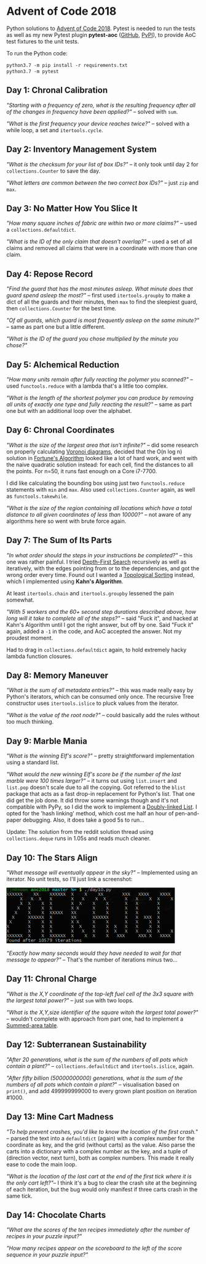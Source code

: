 # Advent of Code 2018

Python solutions to [Advent of Code 2018][1]. Pytest is needed to run the tests
as well as my new Pytest plugin **pytest-aoc** ([GitHub][2], [PyPI][3]), to
provide AoC test fixtures to the unit tests.

To run the Python code:

    python3.7 -m pip install -r requirements.txt
    python3.7 -m pytest

[1]: https://adventofcode.com/2018
[2]: https://github.com/j0057/pytest-aoc
[3]: https://pypi.org/project/pytest-aoc

## Day 1: Chronal Calibration

_"Starting with a frequency of zero, what is the resulting frequency after all
of the changes in frequency have been applied?"_ – solved with `sum`.

_"What is the first frequency your device reaches twice?"_ – solved with a
while loop, a set and `itertools.cycle`.

## Day 2: Inventory Management System

_"What is the checksum for your list of box IDs?"_ – it only took until day 2
for `collections.Counter` to save the day.

_"What letters are common between the two correct box IDs?"_ – just `zip` and
`max`.

## Day 3: No Matter How You Slice It

_"How many square inches of fabric are within two or more claims?"_ – used a
`collections.defaultdict`.

_"What is the ID of the only claim that doesn't overlap?"_ – used a set of all
claims and removed all claims that were in a coordinate with more than one
claim.

## Day 4: Repose Record

_"Find the guard that has the most minutes asleep. What minute does that guard
spend asleep the most?"_ – first used `itertools.groupby` to make a dict of all
the guards and their minutes, then `max` to find the sleepiest guard, then
`collections.Counter` for the best time.

_"Of all guards, which guard is most frequently asleep on the same minute?"_ –
same as part one but a little different.

_"What is the ID of the guard you chose multiplied by the minute you chose?"_

## Day 5: Alchemical Reduction

_"How many units remain after fully reacting the polymer you scanned?"_ – used
`functools.reduce` with a lambda that's a little too complex.

_"What is the length of the shortest polymer you can produce by removing all
units of exactly one type and fully reacting the result?"_ – same as part one
but with an additional loop over the alphabet.

## Day 6: Chronal Coordinates

_"What is the size of the largest area that isn't infinite?"_ – did some
research on properly calculating [Voronoi diagrams][6.1], decided that the O(n
log n) solution in [Fortune's Algorithm][6.2] looked like a lot of hard work,
and went with the naive quadratic solution instead: for each cell, find the
distances to all the points. For n=50, it runs fast enough on a Core i7-7700.

I did like calculating the bounding box using just two `functools.reduce`
statements with `min` and `max`. Also used `collections.Counter` again, as well
as `functools.takewhile`.

_"What is the size of the region containing all locations which have a total
distance to all given coordinates of less than 10000?"_ – not aware of any
algorithms here so went with brute force again.

[6.1]: https://en.m.wikipedia.org/wiki/Voronoi_diagram
[6.2]: https://en.m.wikipedia.org/wiki/Fortune%27s_algorithm

## Day 7: The Sum of Its Parts

_"In what order should the steps in your instructions be completed?"_ – this
one was rather painful. I tried [Depth-First Search][7.1] recursively as well
as iteratively, with the edges pointing from or to the dependencies, and got
the wrong order every time. Found out I wanted a [Topological Sorting][7.2]
instead, which I implemented using **Kahn's Algorithm**.

At least `itertools.chain` and `itertools.groupby` lessened the pain somewhat.

_"With 5 workers and the 60+ second step durations described above, how long
will it take to complete all of the steps?"_ – said "Fuck it", and hacked at
Kahn's Algorithm until I got the right answer, but off by one. Said "Fuck it"
again, added a `-1` in the code, and AoC accepted the answer. Not my proudest
moment.

Had to drag in `collections.defaultdict` again, to hold extremely hacky lambda
function closures.

[7.1]: https://en.m.wikipedia.org/wiki/Depth-first_search
[7.2]: https://en.wikipedia.org/wiki/Topological_sorting

## Day 8: Memory Maneuver

_"What is the sum of all metadata entries?"_ – this was made really easy by
Python's iterators, which can be consumed only once. The recursive Tree
constructor uses `itertools.islice` to pluck values from the iterator.

_"What is the value of the root node?"_ – could basically add the rules without
too much thinking.

## Day 9: Marble Mania

_"What is the winning Elf's score?"_ – pretty straightforward implementation
using a standard list.

_"What would the new winning Elf's score be if the number of the last marble
were 100 times larger?"_ – it turns out using `list.insert` and `list.pop`
doesn't scale due to all the copying. Got referred to the `blist` package that
acts as a fast drop-in replacement for Python's list. That one did get the job
done. It did throw some warnings though and it's not compatible with PyPy, so I
did the work to implement a [Doubly-linked List][9.1]. I opted for the 'hash
linking' method, which cost me half an hour of pen-and-paper debugging. Also,
it does take a good 5s to run...

Update: The solution from the reddit solution thread using `collections.deque`
runs in 1.05s and reads much cleaner.

[9.1]: https://en.m.wikipedia.org/wiki/Linked_list#Hash_linking

## Day 10: The Stars Align

_"What message will eventually appear in the sky?"_ – Implemented using an
iterator. No unit tests, so I'll just link a screenshot:

![day 10 output](doc/aoc2018-day10.png)

_"Exactly how many seconds would they have needed to wait for that message to
appear?"_ – That's the number of iterations minus two...

## Day 11: Chronal Charge

_"What is the X,Y coordinate of the top-left fuel cell of the 3x3 square with
the largest total power?"_ – just `sum` with two loops.

_"What is the X,Y,size identifier of the square witoh the largest total
power?"_ – wouldn't complete with approach from part one, had to implement a
[Summed-area table][11.1].

[11.1]: https://en.wikipedia.org/wiki/Summed-area_table

## Day 12: Subterranean Sustainability

_"After 20 generations, what is the sum of the numbers of all pots which
contain a plant?"_ – `collections.defaultdict` and `itertools.islice`, again.

_"After fifty billion (50000000000) generations, what is the sum of the numbers
of all pots which contain a plant?_" – visualisation based on `print()`, and
add 499999999000 to every grown plant position on iteration #1000.

## Day 13: Mine Cart Madness

_"To help prevent crashes, you'd like to know the location of the first
crash."_ – parsed the text into a `defaultdict` (again) with a complex number
for the coordinate as key, and the grid (without carts) as the value. Also
parse the carts into a dictionary with a complex number as the key, and a tuple
of (direction vector, next turn), both as complex numbers. This made it really
ease to code the main loop.

_"What is the location of the last cart at the end of the first tick where it
is the only cart left?"_– I think it's a bug to clear the crash site at the
beginning of each iteration, but the bug would only manifest if three carts
crash in the same tick.

## Day 14: Chocolate Charts

_"What are the scores of the ten recipes immediately after the number of
recipes in your puzzle input?"_

_"How many recipes appear on the scoreboard to the left of the score sequence
in your puzzle input?"_

